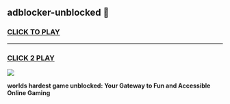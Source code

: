 
## adblocker-unblocked 👋
<h3>
<a href="https://premium.freeplayer.one?title=adblocker-unblocked&ref=14F">CLICK TO PLAY</a></h3>
<hr>

<h3>
<a href="https://premium.freeplayer.one?title=adblocker-unblocked&ref=14F">CLICK 2 PLAY</a>
  
</h3>

<a href="https://premium.freeplayer.one?title=adblocker-unblocked&ref=12F/"><img src="https://clearcache.store/games.png"></a>


**worlds hardest game unblocked: Your Gateway to Fun and Accessible Online Gaming**
